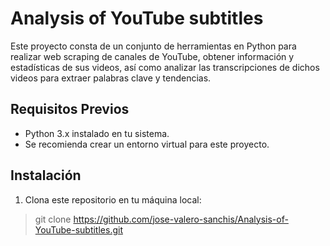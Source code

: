 # Analysis of YouTube subtitles

Este proyecto consta de un conjunto de herramientas en Python para realizar web scraping de canales de YouTube, obtener información y estadísticas de sus videos, así como analizar las transcripciones de dichos videos para extraer palabras clave y tendencias.

## Requisitos Previos

- Python 3.x instalado en tu sistema.
- Se recomienda crear un entorno virtual para este proyecto.

## Instalación

1. Clona este repositorio en tu máquina local:

> git clone https://github.com/jose-valero-sanchis/Analysis-of-YouTube-subtitles.git
